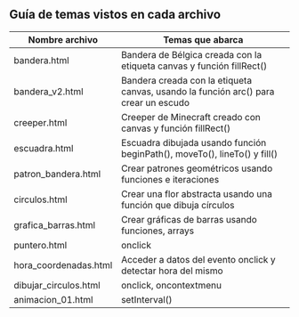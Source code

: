 ## Guía de temas vistos en cada archivo

| Nombre archivo        | Temas que abarca                                                                    |
| --------------------- | ----------------------------------------------------------------------------------- |
| bandera.html          | Bandera de Bélgica creada con la etiqueta canvas y función fillRect()               |
| bandera_v2.html       | Bandera creada con la etiqueta canvas, usando la función arc() para crear un escudo |
| creeper.html          | Creeper de Minecraft creado con canvas y función fillRect()                         |
| escuadra.html         | Escuadra dibujada usando función beginPath(), moveTo(), lineTo() y fill()           |
| patron_bandera.html   | Crear patrones geométricos usando funciones e iteraciones                           |
| circulos.html         | Crear una flor abstracta usando una función que dibuja círculos                     |
| grafica_barras.html   | Crear gráficas de barras usando funciones, arrays                                   |
| puntero.html          | onclick                                                                             |
| hora_coordenadas.html | Acceder a datos del evento onclick y detectar hora del mismo                        |
| dibujar_circulos.html | onclick, oncontextmenu                                                              |
| animacion_01.html     | setInterval()                                                                       |
